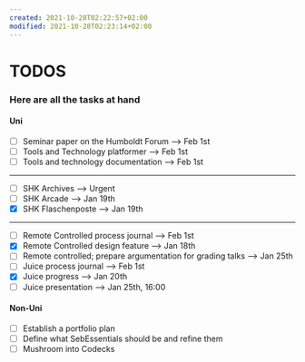 ```yaml
---
created: 2021-10-28T02:22:57+02:00
modified: 2021-10-28T02:23:14+02:00
---
```


# TODOS

### Here are all the tasks at hand


#### Uni
- [ ] Seminar paper on the Humboldt Forum   --> Feb 1st
- [ ] Tools and Technology platformer  --> Feb 1st
- [ ] Tools and technology documentation --> Feb 1st
___
- [ ] SHK Archives  --> Urgent
- [ ] SHK Arcade --> Jan 19th
- [x] SHK Flaschenposte --> Jan 19th
___
- [ ] Remote Controlled process journal --> Feb 1st
- [x] Remote Controlled design feature --> Jan 18th 
- [ ] Remote controlled; prepare argumentation for grading talks --> Jan 25th 
- [ ] Juice process journal --> Feb 1st
- [x] Juice progress --> Jan 20th
- [ ] Juice presentation --> Jan 25th, 16:00
#### Non-Uni
- [ ] Establish a portfolio plan
- [ ] Define what SebEssentials should be and refine them
- [ ] Mushroom into Codecks